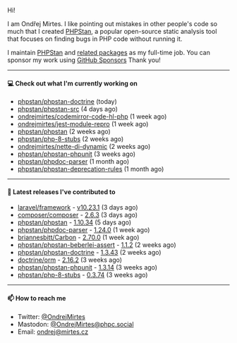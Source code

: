 Hi!

I am Ondřej Mirtes. I like pointing out mistakes in other people's code so much that I created [PHPStan](https://phpstan.org/), a popular open-source static analysis tool that focuses on finding bugs in PHP code without running it.

I maintain [PHPStan](https://github.com/phpstan/phpstan) and [related packages](https://github.com/phpstan/) as my full-time job. You can sponsor my work using [GitHub Sponsors](https://github.com/sponsors/ondrejmirtes) Thank you!

---

#### 💻 Check out what I'm currently working on

- [phpstan/phpstan-doctrine](https://github.com/phpstan/phpstan-doctrine) (today)
- [phpstan/phpstan-src](https://github.com/phpstan/phpstan-src) (4 days ago)
- [ondrejmirtes/codemirror-code-hl-php](https://github.com/ondrejmirtes/codemirror-code-hl-php) (1 week ago)
- [ondrejmirtes/jest-module-repro](https://github.com/ondrejmirtes/jest-module-repro) (1 week ago)
- [phpstan/phpstan](https://github.com/phpstan/phpstan) (2 weeks ago)
- [phpstan/php-8-stubs](https://github.com/phpstan/php-8-stubs) (2 weeks ago)
- [ondrejmirtes/nette-di-dynamic](https://github.com/ondrejmirtes/nette-di-dynamic) (2 weeks ago)
- [phpstan/phpstan-phpunit](https://github.com/phpstan/phpstan-phpunit) (3 weeks ago)
- [phpstan/phpdoc-parser](https://github.com/phpstan/phpdoc-parser) (1 month ago)
- [phpstan/phpstan-deprecation-rules](https://github.com/phpstan/phpstan-deprecation-rules) (1 month ago)

---

#### 🔭 Latest releases I've contributed to

- [laravel/framework](https://github.com/laravel/framework) - [v10.23.1](https://github.com/laravel/framework/releases/tag/v10.23.1) (3 days ago)
- [composer/composer](https://github.com/composer/composer) - [2.6.3](https://github.com/composer/composer/releases/tag/2.6.3) (3 days ago)
- [phpstan/phpstan](https://github.com/phpstan/phpstan) - [1.10.34](https://github.com/phpstan/phpstan/releases/tag/1.10.34) (5 days ago)
- [phpstan/phpdoc-parser](https://github.com/phpstan/phpdoc-parser) - [1.24.0](https://github.com/phpstan/phpdoc-parser/releases/tag/1.24.0) (1 week ago)
- [briannesbitt/Carbon](https://github.com/briannesbitt/Carbon) - [2.70.0](https://github.com/briannesbitt/Carbon/releases/tag/2.70.0) (1 week ago)
- [phpstan/phpstan-beberlei-assert](https://github.com/phpstan/phpstan-beberlei-assert) - [1.1.2](https://github.com/phpstan/phpstan-beberlei-assert/releases/tag/1.1.2) (2 weeks ago)
- [phpstan/phpstan-doctrine](https://github.com/phpstan/phpstan-doctrine) - [1.3.43](https://github.com/phpstan/phpstan-doctrine/releases/tag/1.3.43) (2 weeks ago)
- [doctrine/orm](https://github.com/doctrine/orm) - [2.16.2](https://github.com/doctrine/orm/releases/tag/2.16.2) (3 weeks ago)
- [phpstan/phpstan-phpunit](https://github.com/phpstan/phpstan-phpunit) - [1.3.14](https://github.com/phpstan/phpstan-phpunit/releases/tag/1.3.14) (3 weeks ago)
- [phpstan/php-8-stubs](https://github.com/phpstan/php-8-stubs) - [0.3.74](https://github.com/phpstan/php-8-stubs/releases/tag/0.3.74) (3 weeks ago)

---

#### 📫 How to reach me

- Twitter: [@OndrejMirtes](https://twitter.com/ondrejmirtes)
- Mastodon: [@OndrejMirtes@phpc.social](https://phpc.social/@OndrejMirtes)
- Email: [ondrej@mirtes.cz](mailto:ondrej@mirtes.cz)
